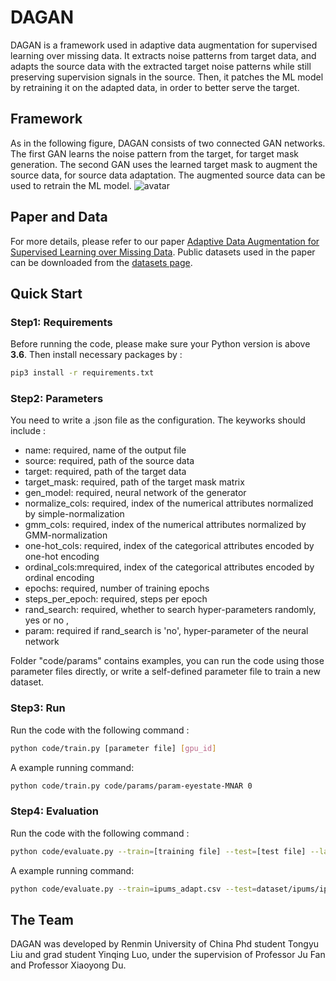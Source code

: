 # DAGAN
DAGAN is a framework used in adaptive data augmentation for supervised learning over missing data. It extracts noise patterns from target data, and adapts the source data with the extracted target noise patterns while still preserving supervision signals in the source. Then, it patches the ML model by
retraining it on the adapted data, in order to better serve the target.

## Framework
As in the following figure, DAGAN consists of two connected GAN networks. The first GAN learns the noise pattern from the target, for target mask generation. The second GAN uses the learned target mask to augment the source data, for source data adaptation. The augmented source data can be used to retrain the ML model.
![avatar](https://github.com/ruclty/dagan/blob/master/figs/architecture.jpg)

## Paper and Data
For more details, please refer to our paper [Adaptive Data Augmentation for Supervised Learning over Missing Data](). Public datasets used in the paper can be downloaded from the [datasets page](https://github.com/ruc-datalab/dagan/tree/main/dataset).

## Quick Start
### Step1: Requirements
Before running the code, please make sure your Python version is above **3.6**.
Then install necessary packages by :
```sh
pip3 install -r requirements.txt
```

### Step2: Parameters
 You need to write a .json file as the configuration. The keyworks should include :

 - name: required, name of the output file 
 - source: required, path of the source data 
 - target: required, path of the target data 
 - target_mask: required, path of the target mask matrix
 - gen_model: required, neural network of the generator
 - normalize_cols: required, index of the numerical attributes normalized by simple-normalization 
 - gmm_cols: required, index of the numerical attributes normalized by GMM-normalization 
 - one-hot_cols: required, index of the categorical attributes encoded by one-hot encoding 
 - ordinal_cols:mrequired, index of the categorical attributes encoded by ordinal encoding 
 - epochs: required, number of training epochs 
 - steps_per_epoch: required, steps per epoch
 - rand_search: required, whether to search hyper-parameters randomly, yes or no ,
 - param: required if rand_search is 'no', hyper-parameter of the neural network  

Folder "code/params" contains examples, you can run the code using those parameter files directly, or write a self-defined parameter file to train a new dataset.

### Step3: Run
Run the code with the following command :
```sh
python code/train.py [parameter file] [gpu_id]
```
A example running command:
```sh
python code/train.py code/params/param-eyestate-MNAR 0
```

### Step4: Evaluation
Run the code with the following command :
```sh
python code/evaluate.py --train=[training file] --test=[test file] --label_col=[name of label column] --output=[output filename] --device=[gpu id]
```
A example running command:
```sh
python code/evaluate.py --train=ipums_adapt.csv --test=dataset/ipums/ipums_test.csv --label_col=movedin --output=ipums_result --device=0
```

## The Team
DAGAN was developed by Renmin University of China Phd student Tongyu Liu and grad student Yinqing Luo, under the supervision of Professor Ju Fan and Professor Xiaoyong Du.
